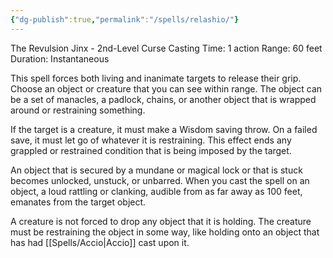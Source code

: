 ```yaml
---
{"dg-publish":true,"permalink":"/spells/relashio/"}
---
```


The Revulsion Jinx - 2nd-Level Curse 
Casting Time: 1 action 
Range: 60 feet 
Duration: Instantaneous 

This spell forces both living and inanimate targets to release their grip. Choose an object or creature that you can see within range. The object can be a set of manacles, a padlock, chains, or another object that is wrapped around or restraining something. 

If the target is a creature, it must make a Wisdom saving throw. On a failed save, it must let go of whatever it is restraining. This effect ends any grappled or restrained condition that is being imposed by the target. 

An object that is secured by a mundane or magical lock or that is stuck becomes unlocked, unstuck, or unbarred. When you cast the spell on an object, a loud rattling or clanking, audible from as far away as 100 feet, emanates from the target object. 

A creature is not forced to drop any object that it is holding. The creature must be restraining the object in some way, like holding onto an object that has had [[Spells/Accio\|Accio]] cast upon it.